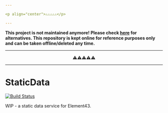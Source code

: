 ```yaml
---

<p align="center">⚠️⚠️⚠️⚠️⚠️</p>

---
```


**This project is not maintained anymore! Please check [here](https://github.com/EVE-Tools/element43) for alternatives. This repository is kept online for reference purposes only and can be taken offline/deleted any time.**

---

<p align="center">⚠️⚠️⚠️⚠️⚠️</p>

---

# StaticData

[![Build Status](https://drone.element-43.com/api/badges/EVE-Tools/static_data/status.svg)](https://drone.element-43.com/EVE-Tools/static_data)

WIP - a static data service for Element43.

